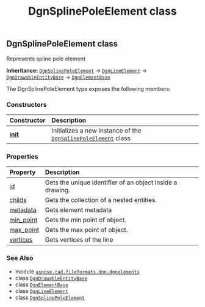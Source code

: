 ﻿---
title: DgnSplinePoleElement class
second_title: Aspose.CAD for Python via .NET API References
description: 
type: docs
weight: 250
url: /python-net/aspose.cad.fileformats.dgn.dgnelements/dgnsplinepoleelement/
is_root: false
---

## DgnSplinePoleElement class

Represents spline pole element



**Inheritance:** [`DgnSplinePoleElement`](/cad/python-net/aspose.cad.fileformats.dgn.dgnelements/dgnsplinepoleelement) → 
[`DgnLineElement`](/cad/python-net/aspose.cad.fileformats.dgn.dgnelements/dgnlineelement) → 
[`DgnDrawableEntityBase`](/cad/python-net/aspose.cad.fileformats.dgn.dgnelements/dgndrawableentitybase) → 
[`DgnElementBase`](/cad/python-net/aspose.cad.fileformats.dgn.dgnelements/dgnelementbase)



The DgnSplinePoleElement type exposes the following members:

### Constructors
| Constructor | Description |
| :- | :- |
| [__init__](/cad/python-net/aspose.cad.fileformats.dgn.dgnelements/dgnsplinepoleelement/__init__/#bytes-bool) | Initializes a new instance of the [`DgnSplinePoleElement`](/cad/python-net/aspose.cad.fileformats.dgn.dgnelements/dgnsplinepoleelement) class |


### Properties
| Property | Description |
| :- | :- |
| [id](/cad/python-net/aspose.cad.fileformats.dgn.dgnelements/dgnsplinepoleelement/id) | Gets the unique identifier of an object inside a drawing. |
| [childs](/cad/python-net/aspose.cad.fileformats.dgn.dgnelements/dgnsplinepoleelement/childs) | Gets the collection of a nested entities. |
| [metadata](/cad/python-net/aspose.cad.fileformats.dgn.dgnelements/dgnsplinepoleelement/metadata) | Gets element metadata |
| [min_point](/cad/python-net/aspose.cad.fileformats.dgn.dgnelements/dgnsplinepoleelement/min_point) | Gets the min point of object. |
| [max_point](/cad/python-net/aspose.cad.fileformats.dgn.dgnelements/dgnsplinepoleelement/max_point) | Gets the max point of object. |
| [vertices](/cad/python-net/aspose.cad.fileformats.dgn.dgnelements/dgnsplinepoleelement/vertices) | Gets vertices of the line |



### See Also
* module [`aspose.cad.fileformats.dgn.dgnelements`](..)
* class [`DgnDrawableEntityBase`](/cad/python-net/aspose.cad.fileformats.dgn.dgnelements/dgndrawableentitybase)
* class [`DgnElementBase`](/cad/python-net/aspose.cad.fileformats.dgn.dgnelements/dgnelementbase)
* class [`DgnLineElement`](/cad/python-net/aspose.cad.fileformats.dgn.dgnelements/dgnlineelement)
* class [`DgnSplinePoleElement`](/cad/python-net/aspose.cad.fileformats.dgn.dgnelements/dgnsplinepoleelement)
